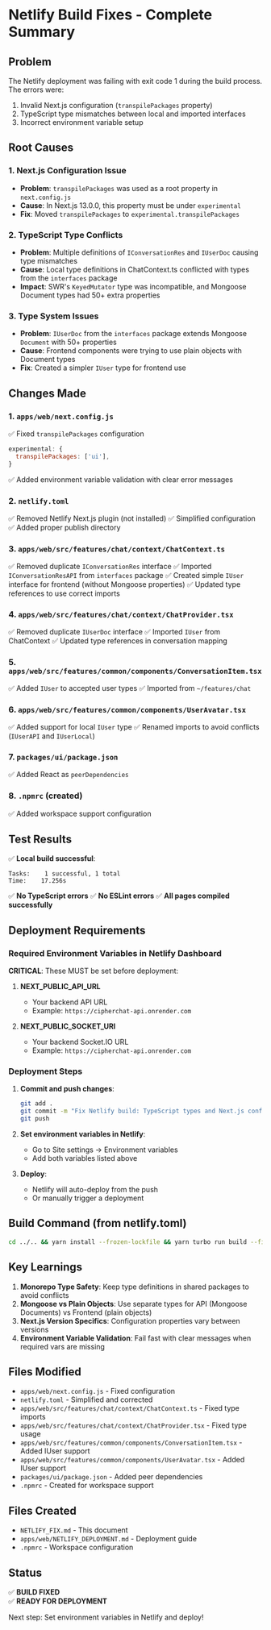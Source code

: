 # Netlify Build Fixes - Complete Summary

## Problem
The Netlify deployment was failing with exit code 1 during the build process. The errors were:
1. Invalid Next.js configuration (`transpilePackages` property)
2. TypeScript type mismatches between local and imported interfaces
3. Incorrect environment variable setup

## Root Causes

### 1. Next.js Configuration Issue
- **Problem**: `transpilePackages` was used as a root property in `next.config.js`
- **Cause**: In Next.js 13.0.0, this property must be under `experimental`
- **Fix**: Moved `transpilePackages` to `experimental.transpilePackages`

### 2. TypeScript Type Conflicts
- **Problem**: Multiple definitions of `IConversationRes` and `IUserDoc` causing type mismatches
- **Cause**: Local type definitions in ChatContext.ts conflicted with types from the `interfaces` package
- **Impact**: SWR's `KeyedMutator` type was incompatible, and Mongoose Document types had 50+ extra properties

### 3. Type System Issues
- **Problem**: `IUserDoc` from the `interfaces` package extends Mongoose `Document` with 50+ properties
- **Cause**: Frontend components were trying to use plain objects with Document types
- **Fix**: Created a simpler `IUser` type for frontend use

## Changes Made

### 1. `apps/web/next.config.js`
✅ Fixed `transpilePackages` configuration
```javascript
experimental: {
  transpilePackages: ['ui'],
}
```
✅ Added environment variable validation with clear error messages

### 2. `netlify.toml`
✅ Removed Netlify Next.js plugin (not installed)
✅ Simplified configuration
✅ Added proper publish directory

### 3. `apps/web/src/features/chat/context/ChatContext.ts`
✅ Removed duplicate `IConversationRes` interface
✅ Imported `IConversationResAPI` from `interfaces` package
✅ Created simple `IUser` interface for frontend (without Mongoose properties)
✅ Updated type references to use correct imports

### 4. `apps/web/src/features/chat/context/ChatProvider.tsx`
✅ Removed duplicate `IUserDoc` interface
✅ Imported `IUser` from ChatContext
✅ Updated type references in conversation mapping

### 5. `apps/web/src/features/common/components/ConversationItem.tsx`
✅ Added `IUser` to accepted user types
✅ Imported from `~/features/chat`

### 6. `apps/web/src/features/common/components/UserAvatar.tsx`
✅ Added support for local `IUser` type
✅ Renamed imports to avoid conflicts (`IUserAPI` and `IUserLocal`)

### 7. `packages/ui/package.json`
✅ Added React as `peerDependencies`

### 8. `.npmrc` (created)
✅ Added workspace support configuration

## Test Results

✅ **Local build successful**:
```
Tasks:    1 successful, 1 total
Time:    17.256s
```

✅ **No TypeScript errors**
✅ **No ESLint errors**
✅ **All pages compiled successfully**

## Deployment Requirements

### Required Environment Variables in Netlify Dashboard

**CRITICAL**: These MUST be set before deployment:

1. **NEXT_PUBLIC_API_URL**
   - Your backend API URL
   - Example: `https://cipherchat-api.onrender.com`

2. **NEXT_PUBLIC_SOCKET_URI**
   - Your backend Socket.IO URL
   - Example: `https://cipherchat-api.onrender.com`

### Deployment Steps

1. **Commit and push changes**:
   ```bash
   git add .
   git commit -m "Fix Netlify build: TypeScript types and Next.js config"
   git push
   ```

2. **Set environment variables in Netlify**:
   - Go to Site settings → Environment variables
   - Add both variables listed above

3. **Deploy**:
   - Netlify will auto-deploy from the push
   - Or manually trigger a deployment

## Build Command (from netlify.toml)
```bash
cd ../.. && yarn install --frozen-lockfile && yarn turbo run build --filter=cipherchat-web...
```

## Key Learnings

1. **Monorepo Type Safety**: Keep type definitions in shared packages to avoid conflicts
2. **Mongoose vs Plain Objects**: Use separate types for API (Mongoose Documents) vs Frontend (plain objects)
3. **Next.js Version Specifics**: Configuration properties vary between versions
4. **Environment Variable Validation**: Fail fast with clear messages when required vars are missing

## Files Modified

- `apps/web/next.config.js` - Fixed configuration
- `netlify.toml` - Simplified and corrected
- `apps/web/src/features/chat/context/ChatContext.ts` - Fixed type imports
- `apps/web/src/features/chat/context/ChatProvider.tsx` - Fixed type usage
- `apps/web/src/features/common/components/ConversationItem.tsx` - Added IUser support
- `apps/web/src/features/common/components/UserAvatar.tsx` - Added IUser support
- `packages/ui/package.json` - Added peer dependencies
- `.npmrc` - Created for workspace support

## Files Created

- `NETLIFY_FIX.md` - This document
- `apps/web/NETLIFY_DEPLOYMENT.md` - Deployment guide
- `.npmrc` - Workspace configuration

## Status

✅ **BUILD FIXED**  
✅ **READY FOR DEPLOYMENT**

Next step: Set environment variables in Netlify and deploy!
